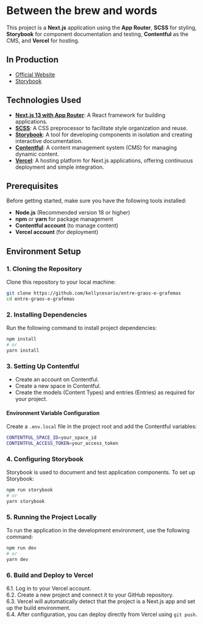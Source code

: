 # Between the brew and words

This project is a **Next.js** application using the **App Router**, **SCSS** for styling, **Storybook** for component documentation and testing, **Contentful** as the CMS, and **Vercel** for hosting.

## In Production

- [Official Website](https://arabie-bezri-hermont.vercel.app/)
- [Storybook](https://entre-graos-e-grafemas-storybook.vercel.app)

## Technologies Used

- **[Next.js 13 with App Router](https://nextjs.org/)**: A React framework for building applications.
- **[SCSS](https://sass-lang.com/)**: A CSS preprocessor to facilitate style organization and reuse.
- **[Storybook](https://storybook.js.org/)**: A tool for developing components in isolation and creating interactive documentation.
- **[Contentful](https://www.contentful.com/)**: A content management system (CMS) for managing dynamic content.
- **[Vercel](https://vercel.com/)**: A hosting platform for Next.js applications, offering continuous deployment and simple integration.

## Prerequisites

Before getting started, make sure you have the following tools installed:

- **Node.js** (Recommended version 18 or higher)
- **npm** or **yarn** for package management
- **Contentful account** (to manage content)
- **Vercel account** (for deployment)

## Environment Setup

### 1. Cloning the Repository

Clone this repository to your local machine:

```bash
git clone https://github.com/kellycesario/entre-graos-e-grafemas
cd entre-graos-e-grafemas
```

### 2. Installing Dependencies

Run the following command to install project dependencies:

```bash
npm install
# or
yarn install
```

### 3. Setting Up Contentful

- Create an account on Contentful.
- Create a new space in Contentful.
- Create the models (Content Types) and entries (Entries) as required for your project.

#### Environment Variable Configuration

Create a `.env.local` file in the project root and add the Contentful variables:

```bash
CONTENTFUL_SPACE_ID=your_space_id
CONTENTFUL_ACCESS_TOKEN=your_access_token
```

### 4. Configuring Storybook

Storybook is used to document and test application components. To set up Storybook:

```bash
npm run storybook
# or
yarn storybook
```

### 5. Running the Project Locally

To run the application in the development environment, use the following command:

```bash
npm run dev
# or
yarn dev
```

### 6. Build and Deploy to Vercel

6.1. Log in to your Vercel account.  
6.2. Create a new project and connect it to your GitHub repository.  
6.3. Vercel will automatically detect that the project is a Next.js app and set up the build environment.  
6.4. After configuration, you can deploy directly from Vercel using `git push`.  
